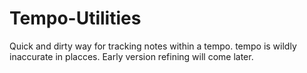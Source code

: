 # Tempo-Utilities



Quick and dirty way for tracking notes within a tempo. tempo is wildly inaccurate in placces. Early version refining will come later.

